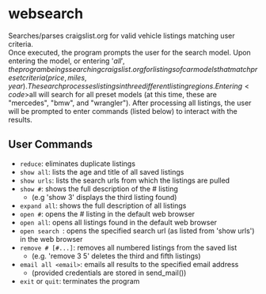 # websearch
Searches/parses craigslist.org for valid vehicle listings matching user criteria.<br>
Once executed, the program prompts the user for the search model. Upon entering the model, or entering '$all', the program
beings searching craigslist.org for listings of car models that match preset criteria (price, miles, year). The search
processes listings in three different listing regions. Entering <code>$all</code> will search for all preset models (at this time, these are "mercedes", "bmw", and "wrangler"). After processing
all listings, the user will be prompted to enter commands (listed below) to interact with the results.

## User Commands
- <code>reduce</code>: eliminates duplicate listings
- <code>show all</code>: lists the age and title of all saved listings
- <code>show urls</code>: lists the search urls from which the listings are pulled
- <code>show #</code>: shows the full description of the # listing 
  - (e.g 'show 3' displays the third listing found)
- <code>expand all</code>: shows the full description of all listings
- <code>open #</code>: opens the # listing in the default web browser
- <code>open all</code>: opens all listings found in the default web browser
- <code>open search <name></code>: opens the specified search url (as listed from 'show urls') in the web browser 
- <code>remove # [#...]</code>: removes all numbered listings from the saved list 
  - (e.g. 'remove 3 5' deletes the third and fifth listings)
- <code>email all \<email\></code>: emails all results to the specified email address 
  - (provided credentials are stored in send_mail())
- <code>exit</code> or <code>quit</code>: terminates the program
